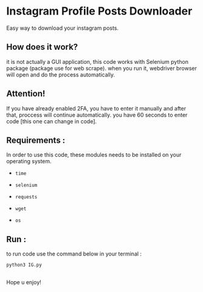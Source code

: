 # Instagram Profile Posts Downloader
Easy way to download your instagram posts.

## How does it work?
it is not actually a GUI application, this code works with Selenium python package (package use for web scrape). when you run it, webdriver browser will open and do the process automatically.

## Attention!
If you have already enabled 2FA, you have to enter it manually and after that, proccess will continue automatically. you have 60 seconds to enter code [this one can change in code].


## Requirements :

In order to use this code, these modules needs to be installed on your operating system.


* `time`

* `selenium`

* `requests`

* `wget`

* `os`

## Run :

to run code use the command below in your terminal :

```Python
python3 IG.py
```
##
Hope u enjoy!
